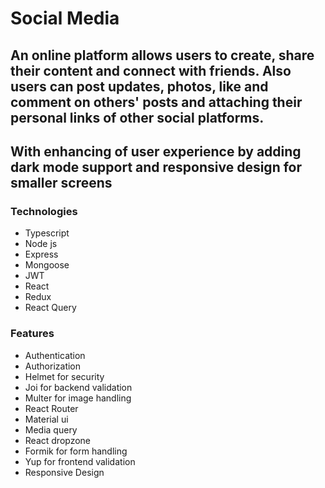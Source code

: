# Social Media  
## An online platform allows users to create, share their content and connect with friends. Also users can post updates, photos, like and comment on others' posts and attaching their personal links of other social platforms.

## With enhancing of user experience by adding dark mode support and responsive design for smaller screens

### Technologies

- Typescript
- Node js
- Express
- Mongoose
- JWT
- React
- Redux
- React Query

### Features

- Authentication
- Authorization
- Helmet for security
- Joi for backend validation
- Multer for image handling
- React Router
- Material ui
- Media query
- React dropzone
- Formik for form handling
- Yup for frontend validation
- Responsive Design